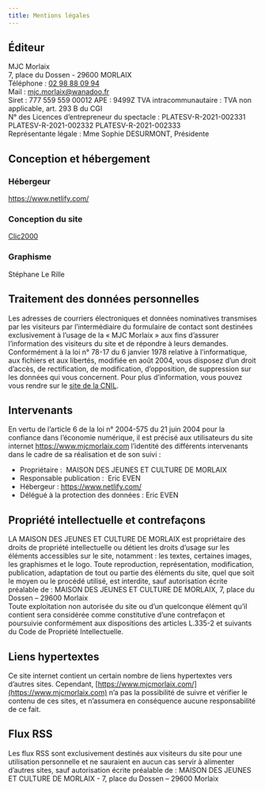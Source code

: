 ```yaml
---
title: Mentions légales
---
```

## Éditeur

MJC Morlaix\
7, place du Dossen - 29600 MORLAIX\
Téléphone : [02 98 88 09 94](tel:0298880984)\
Mail : [mjc.morlaix@wanadoo.fr](mailto:mjc.morlaix@wanadoo.fr)\
Siret : 777 559 559 00012 APE : 9499Z TVA intracommunautaire : TVA non applicable, art. 293 B du CGI\
N° des Licences d’entrepreneur du spectacle :
PLATESV-R-2021-002331 PLATESV-R-2021-002332 PLATESV-R-2021-002333\
Représentante légale : Mme Sophie DESURMONT, Présidente

## Conception et hébergement

### Hébergeur

<https://www.netlify.com/>

### Conception du site

[Clic2000](https://clic2000.fr)

### Graphisme

Stéphane Le Rille

## Traitement des données personnelles

Les adresses de courriers électroniques et données nominatives transmises par les visiteurs par
l’intermédiaire du formulaire de contact sont destinées exclusivement à l’usage de la « MJC Morlaix » aux fins
d’assurer l’information des visiteurs du site et de répondre à leurs demandes.\
Conformément à la loi n° 78-17 du 6 janvier 1978 relative à l’informatique, aux fichiers et aux libertés, modifiée en août 2004, vous disposez d’un droit d’accès, de rectification, de modification, d’opposition, de suppression sur les données qui vous concernent.
Pour plus d’information, vous pouvez vous rendre sur le [site de la CNIL](http://www.cnil.fr/).

## Intervenants

En vertu de l’article 6 de la loi n° 2004-575 du 21 juin 2004 pour la confiance dans l’économie numérique, il
est précisé aux utilisateurs du site internet <https://www.mjcmorlaix.com> l’identité des différents intervenants dans le cadre de sa réalisation et de son suivi :

* Propriétaire :  MAISON DES JEUNES ET CULTURE DE MORLAIX 
* Responsable publication :  Eric EVEN 
* Hébergeur : [](https://gageure.com)<https://www.netlify.com/>
* Délégué à la protection des données : Eric EVEN

## Propriété intellectuelle et contrefaçons

LA MAISON DES JEUNES ET CULTURE DE MORLAIX est propriétaire des droits de propriété intellectuelle ou détient les droits d’usage sur les éléments accessibles sur le site, notamment : les textes, certaines images, les graphismes et le logo.
Toute reproduction, représentation, modification, publication, adaptation de tout ou partie des éléments du
site, quel que soit le moyen ou le procédé utilisé, est interdite, sauf autorisation écrite préalable de :
MAISON DES JEUNES ET CULTURE DE MORLAIX, 7, place du Dossen – 29600 Morlaix \
Toute exploitation non autorisée du site ou d’un quelconque élément qu’il contient sera considérée comme constitutive d’une contrefaçon et poursuivie conformément aux dispositions des articles L.335-2 et suivants du Code de Propriété Intellectuelle.

## Liens hypertextes

Ce site internet contient un certain nombre de liens hypertextes vers d’autres sites. Cependant,
[https://www.mjcmorlaix.com/](https://www.mjcmorlaix.com) n’a pas la possibilité de suivre et vérifier le contenu de ces sites, et n’assumera en conséquence aucune responsabilité de ce fait.

## Flux RSS

Les flux RSS sont exclusivement destinés aux visiteurs du site pour une utilisation personnelle et ne sauraient en aucun cas servir à alimenter d’autres sites, sauf autorisation écrite préalable de : MAISON DES JEUNES ET CULTURE DE MORLAIX - 7, place du Dossen – 29600 Morlaix
